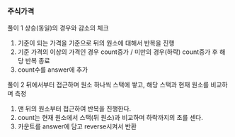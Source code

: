### 주식가격

풀이 1
상승(동일)의 경우와 감소의 체크
1. 기준이 되는 가격을 기준으로 뒤의 원소에 대해서 반복을 진행
2. 기준 가격의 이상의 가격인 경우 count증가 / 미만의 경우(하락) count증가 후 해당 반복 종료
3. count수를 answer에 추가

풀이 2
뒤에서부터 접근하며 원소 하나씩 스택에 쌓고, 해당 스택과 현재 원소를 비교하며 측정
1. 맨 뒤의 원소부터 접근하여 반복을 진행한다.
2. count는 현재 원소에서 스택(뒤 원소)과 비교하며 하락까지의 초를 센다.
3. 카운트를 answer에 담고 reverse시켜서 반환
